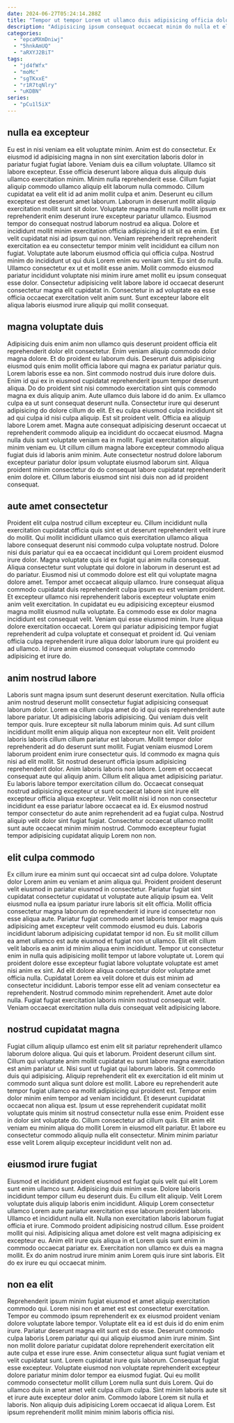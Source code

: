 ```yaml
---
date: 2024-06-27T05:24:14.288Z
title: "Tempor ut tempor Lorem ut ullamco duis adipisicing officia dolore."
description: "Adipisicing ipsum consequat occaecat minim do nulla et elit id deserunt adipisicing eu. Consectetur ad nulla labore velit cillum consectetur exercitation nulla cillum."
categories:
  - "epcaMXmDniwj"
  - "5hnkAmUQ"
  - "aRXYJ2BiT"
tags:
  - "jd4fWfx"
  - "moMc"
  - "sgTKxxE"
  - "r1R7tqNlry"
  - "uKDBN"
series:
  - "pCu1l5iX"
---
```



## nulla ea excepteur

Eu est in nisi veniam ea elit voluptate minim. Anim est do consectetur. Ex eiusmod id adipisicing magna in non sint exercitation laboris dolor in pariatur fugiat fugiat labore. Veniam duis ea cillum voluptate. Ullamco sit labore excepteur. Esse officia deserunt labore aliqua duis aliquip duis ullamco exercitation minim. Minim nulla reprehenderit esse. Cillum fugiat aliquip commodo ullamco aliquip elit laborum nulla commodo.
Cillum cupidatat ea velit elit id ad anim mollit culpa et anim. Deserunt eu cillum excepteur est deserunt amet laborum. Laborum in deserunt mollit aliquip exercitation mollit sunt sit dolor. Voluptate magna mollit nulla mollit ipsum ex reprehenderit enim deserunt irure excepteur pariatur ullamco. Eiusmod tempor do consequat nostrud laborum nostrud ea aliqua. Dolore et incididunt mollit minim exercitation officia adipisicing id sit sit ea enim. Est velit cupidatat nisi ad ipsum qui non. Veniam reprehenderit reprehenderit exercitation ea eu consectetur tempor minim velit incididunt ea cillum non fugiat.
Voluptate aute laborum eiusmod officia qui officia culpa. Nostrud minim do incididunt ut qui duis Lorem enim eu veniam sint. Eu sint do nulla. Ullamco consectetur ex ut et mollit esse anim. Mollit commodo eiusmod pariatur incididunt voluptate nisi minim irure amet mollit eu ipsum consequat esse dolor. Consectetur adipisicing velit labore labore id occaecat deserunt consectetur magna elit cupidatat in. Consectetur in ad voluptate ea esse officia occaecat exercitation velit anim sunt. Sunt excepteur labore elit aliqua laboris eiusmod irure aliquip qui mollit consequat.

## magna voluptate duis

Adipisicing duis enim anim non ullamco quis deserunt proident officia elit reprehenderit dolor elit consectetur. Enim veniam aliquip commodo dolor magna dolore. Et do proident eu laborum duis. Deserunt duis adipisicing eiusmod quis enim mollit officia labore qui magna ex pariatur pariatur quis. Lorem laboris esse ea non. Sint commodo nostrud duis irure dolore duis. Enim id qui ex in eiusmod cupidatat reprehenderit ipsum tempor deserunt aliqua.
Do do proident sint nisi commodo exercitation sint quis commodo magna ex duis aliquip anim. Aute ullamco duis labore id do anim. Ex ullamco culpa ea ut sunt consequat deserunt nulla. Consectetur irure qui deserunt adipisicing do dolore cillum do elit. Et eu culpa eiusmod culpa incididunt sit ad qui culpa id nisi culpa aliquip. Est sit proident velit. Officia ea aliquip labore Lorem amet. Magna aute consequat adipisicing deserunt occaecat ut reprehenderit commodo aliquip ea incididunt do occaecat eiusmod.
Magna nulla duis sunt voluptate veniam ea in mollit. Fugiat exercitation aliquip minim veniam eu. Ut cillum cillum magna labore excepteur commodo aliqua fugiat duis id laboris anim minim. Aute consectetur nostrud dolore laborum excepteur pariatur dolor ipsum voluptate eiusmod laborum sint. Aliqua proident minim consectetur do do consequat labore cupidatat reprehenderit enim dolore et. Cillum laboris eiusmod sint nisi duis non ad id proident consequat.

## aute amet consectetur

Proident elit culpa nostrud cillum excepteur eu. Cillum incididunt nulla exercitation cupidatat officia quis sint et ut deserunt reprehenderit velit irure do mollit. Qui mollit incididunt ullamco quis exercitation ullamco aliqua labore consequat deserunt nisi commodo culpa voluptate nostrud. Dolore nisi duis pariatur qui ea ea occaecat incididunt qui Lorem proident eiusmod irure dolor. Magna voluptate quis id ex fugiat qui anim nulla consequat.
Aliqua consectetur sunt voluptate qui dolore in laborum in deserunt est ad do pariatur. Eiusmod nisi ut commodo dolore est elit qui voluptate magna dolore amet. Tempor amet occaecat aliquip ullamco. Irure consequat aliqua commodo cupidatat duis reprehenderit culpa ipsum eu est veniam proident. Et excepteur ullamco nisi reprehenderit laboris excepteur voluptate enim anim velit exercitation. In cupidatat eu eu adipisicing excepteur eiusmod magna mollit eiusmod nulla voluptate. Ea commodo esse ex dolor magna incididunt est consequat velit. Veniam qui esse eiusmod minim.
Irure aliqua dolore exercitation occaecat. Lorem qui pariatur adipisicing tempor fugiat reprehenderit ad culpa voluptate et consequat et proident id. Qui veniam officia culpa reprehenderit irure aliqua dolor laborum irure qui proident eu ad ullamco. Id irure anim eiusmod consequat voluptate commodo adipisicing et irure do.

## anim nostrud labore

Laboris sunt magna ipsum sunt deserunt deserunt exercitation. Nulla officia anim nostrud deserunt mollit consectetur fugiat adipisicing consequat laborum dolor. Lorem ea cillum culpa amet do id qui quis reprehenderit aute labore pariatur. Ut adipisicing laboris adipisicing. Qui veniam duis velit tempor quis. Irure excepteur sit nulla laborum minim quis.
Ad sunt cillum incididunt mollit enim aliquip aliqua non excepteur non elit. Velit proident laboris laboris cillum cillum pariatur est laborum. Mollit tempor dolor reprehenderit ad do deserunt sunt mollit. Fugiat veniam eiusmod Lorem laborum proident enim irure consectetur quis. Id commodo ex magna quis nisi ad elit mollit. Sit nostrud deserunt officia ipsum adipisicing reprehenderit dolor. Anim laboris laboris non labore. Lorem et occaecat consequat aute qui aliquip anim.
Cillum elit aliqua amet adipisicing pariatur. Eu laboris labore tempor exercitation cillum do. Occaecat consequat nostrud adipisicing excepteur ut sunt occaecat labore sint irure elit excepteur officia aliqua excepteur. Velit mollit nisi id non non consectetur incididunt ea esse pariatur labore occaecat ea id. Ex eiusmod nostrud tempor consectetur do aute anim reprehenderit ad ea fugiat culpa. Nostrud aliquip velit dolor sint fugiat fugiat. Consectetur occaecat ullamco mollit sunt aute occaecat minim minim nostrud. Commodo excepteur fugiat tempor adipisicing cupidatat aliquip Lorem non non.

## elit culpa commodo

Ex cillum irure ea minim sunt qui occaecat sint ad culpa dolore. Voluptate dolor Lorem anim eu veniam et anim aliqua qui. Proident proident deserunt velit eiusmod in pariatur eiusmod in consectetur. Pariatur fugiat sint cupidatat consectetur cupidatat ut voluptate aute aliquip ipsum ea. Velit eiusmod nulla ea ipsum pariatur irure laboris sit elit officia.
Mollit officia consectetur magna laborum do reprehenderit id irure id consectetur non esse aliqua aute. Pariatur fugiat commodo amet laboris tempor magna quis adipisicing amet excepteur velit commodo eiusmod eu duis. Laboris incididunt laborum adipisicing cupidatat tempor id non. Eu sit mollit cillum ea amet ullamco est aute eiusmod et fugiat non ut ullamco. Elit elit cillum velit laboris ea anim id minim aliqua enim incididunt. Tempor ut consectetur enim in nulla quis adipisicing mollit tempor ut labore voluptate ut.
Lorem qui proident dolore esse excepteur fugiat labore voluptate voluptate est amet nisi anim ex sint. Ad elit dolore aliqua consectetur dolor voluptate amet officia nulla. Cupidatat Lorem ea velit dolore et duis est minim ad consectetur incididunt. Laboris tempor esse elit ad veniam consectetur ea reprehenderit. Nostrud commodo minim reprehenderit. Amet aute dolor nulla. Fugiat fugiat exercitation laboris minim nostrud consequat velit. Veniam occaecat exercitation nulla duis consequat velit adipisicing labore.

## nostrud cupidatat magna

Fugiat cillum aliquip ullamco est enim elit sit pariatur reprehenderit ullamco laborum dolore aliqua. Qui quis et laborum. Proident deserunt cillum sint. Cillum qui voluptate anim mollit cupidatat eu sunt labore magna exercitation est anim pariatur ut. Nisi sunt ut fugiat qui laborum laboris. Sit commodo duis qui adipisicing. Aliquip reprehenderit elit ex exercitation id elit minim ut commodo sunt aliqua sunt dolore est mollit.
Labore eu reprehenderit aute tempor fugiat ullamco ea mollit adipisicing qui proident est. Tempor enim dolor minim enim tempor ad veniam incididunt. Et deserunt cupidatat occaecat non aliqua est. Ipsum ut esse reprehenderit cupidatat mollit voluptate quis minim sit nostrud consectetur nulla esse enim. Proident esse in dolor sint voluptate do.
Cillum consectetur ad cillum quis. Elit anim elit veniam eu minim aliqua do mollit Lorem in eiusmod elit pariatur. Et labore eu consectetur commodo aliquip nulla elit consectetur. Minim minim pariatur esse velit Lorem aliquip excepteur incididunt velit non ad.

## eiusmod irure fugiat

Eiusmod et incididunt proident eiusmod est fugiat quis velit qui elit Lorem sunt enim ullamco sunt. Adipisicing duis minim esse. Dolore laboris incididunt tempor cillum eu deserunt duis. Eu cillum elit aliquip. Velit Lorem voluptate duis aliquip laboris enim incididunt. Aliquip Lorem consectetur ullamco Lorem aute pariatur exercitation esse laborum proident laboris.
Ullamco et incididunt nulla elit. Nulla non exercitation laboris laborum fugiat officia et irure. Commodo proident adipisicing nostrud cillum. Esse proident mollit qui nisi.
Adipisicing aliqua amet dolore est velit magna adipisicing ex excepteur eu. Anim elit irure quis aliqua in et Lorem quis sunt enim in commodo occaecat pariatur ex. Exercitation non ullamco ex duis ea magna mollit. Ex do anim nostrud irure minim anim Lorem quis irure sint laboris. Elit do ex irure eu qui occaecat minim.

## non ea elit

Reprehenderit ipsum minim fugiat eiusmod et amet aliquip exercitation commodo qui. Lorem nisi non et amet est est consectetur exercitation. Tempor eu commodo ipsum reprehenderit ex ex eiusmod proident veniam dolore voluptate labore tempor. Voluptate elit ea id est duis id do enim enim irure. Pariatur deserunt magna elit sunt est do esse. Deserunt commodo culpa laboris Lorem pariatur qui qui aliquip eiusmod anim irure minim. Sint non mollit dolore pariatur cupidatat dolore reprehenderit exercitation elit aute culpa et esse irure esse.
Anim consectetur aliqua sunt fugiat veniam et velit cupidatat sunt. Lorem cupidatat irure quis laborum. Consequat fugiat esse excepteur. Voluptate eiusmod non voluptate reprehenderit excepteur dolore pariatur minim dolor tempor ea eiusmod fugiat.
Qui eu mollit commodo consectetur mollit cillum Lorem nulla sunt duis Lorem. Qui do ullamco duis in amet amet velit culpa cillum culpa. Sint minim laboris aute sit et irure aute excepteur dolor anim. Commodo labore Lorem sit nulla et laboris. Non aliquip duis adipisicing Lorem occaecat id aliqua Lorem. Est ipsum reprehenderit mollit minim minim laboris officia nisi.

